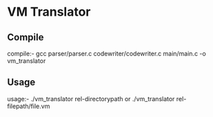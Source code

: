 # VM Translator

## Compile

compile:- gcc parser/parser.c codewriter/codewriter.c main/main.c -o vm_translator

## Usage

usage:- 
./vm_translator rel-directorypath
or 
./vm_translator rel-filepath/file.vm